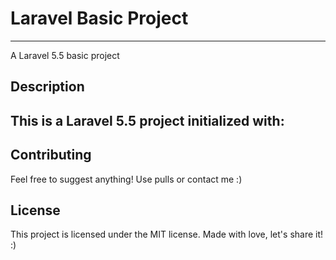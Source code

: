 # **Laravel Basic Project**

---

A Laravel 5.5 basic project

## **Description**

This is a Laravel 5.5 project initialized with:
- 

## **Contributing**

Feel free to suggest anything! Use pulls or contact me :)

## **License**

This project is licensed under the MIT license. Made with love, let's share it! :)
